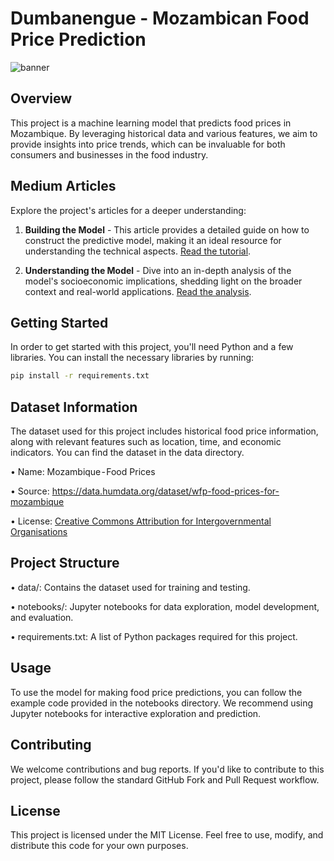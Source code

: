 # Dumbanengue - Mozambican Food Price Prediction

<div>
  <img src="https://github.com/HercoZauZau/Dumbanengue-Prediction/blob/main/assets/img/banner.png" alt="banner" />
</div>

## Overview

This project is a machine learning model that predicts food prices in Mozambique. 
By leveraging historical data and various features, we aim to provide insights into price trends, which can be invaluable for both consumers and businesses in the food industry.


## Medium Articles

Explore the project's articles for a deeper understanding:

1. **Building the Model** - This article provides a detailed guide on how to construct the predictive model, making it an ideal resource for understanding the technical aspects. [Read the tutorial]().

2. **Understanding the Model** - Dive into an in-depth analysis of the model's socioeconomic implications, shedding light on the broader context and real-world applications. [Read the analysis]().


## Getting Started

In order to get started with this project, you'll need Python and a few libraries. 
You can install the necessary libraries by running:

```bash
pip install -r requirements.txt
```

## Dataset Information

The dataset used for this project includes historical food price information, along with relevant features such as location, time, and economic indicators. 
You can find the dataset in the data directory.

• Name: Mozambique - Food Prices

• Source: https://data.humdata.org/dataset/wfp-food-prices-for-mozambique

• License: [Creative Commons Attribution for Intergovernmental Organisations](https://data.humdata.org/faqs/licenses)


## Project Structure
• data/: Contains the dataset used for training and testing.

• notebooks/: Jupyter notebooks for data exploration, model development, and evaluation.

• requirements.txt: A list of Python packages required for this project.


## Usage
To use the model for making food price predictions, you can follow the example code provided in the notebooks directory. 
We recommend using Jupyter notebooks for interactive exploration and prediction.

## Contributing
We welcome contributions and bug reports. 
If you'd like to contribute to this project, please follow the standard GitHub Fork and Pull Request workflow.

## License
This project is licensed under the MIT License. Feel free to use, modify, and distribute this code for your own purposes.

